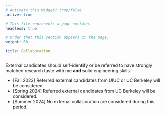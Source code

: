 ```yaml
---
# Activate this widget? true/false
active: true

# This file represents a page section.
headless: true

# Order that this section appears on the page.
weight: 60

title: Collaboration
---
```


External candidates should self-identify or be referred to have strongly matched research taste with me **and** solid engineering skills.

-   [Fall 2023] Referred external candidates from UIUC or UC Berkeley will be considered.
-   [Spring 2024] Referred external candidates from UC Berkeley will be considered.
-   [Summer 2024] No external collaboration are considered during this period.
